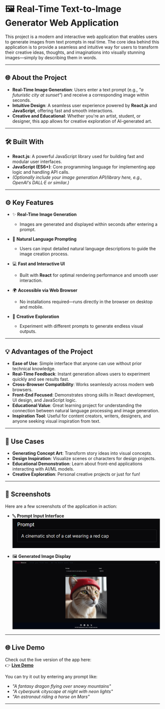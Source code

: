 # 🖼️ Real-Time Text-to-Image Generator Web Application

This project is a modern and interactive web application that enables users to generate images from text prompts in real time. The core idea behind this application is to provide a seamless and intuitive way for users to transform their creative ideas, thoughts, and imaginations into visually stunning images—simply by describing them in words.

---

## 🌐 About the Project

- **Real-Time Image Generation**: Users enter a text prompt (e.g., *"a futuristic city at sunset"*) and receive a corresponding image within seconds.
- **Intuitive Design**: A seamless user experience powered by **React.js** and **JavaScript**, offering fast and smooth interactions.
- **Creative and Educational**: Whether you're an artist, student, or designer, this app allows for creative exploration of AI-generated art.

---

## 🛠️ Built With

- **React.js**: A powerful JavaScript library used for building fast and modular user interfaces.
- **JavaScript (ES6+)**: Core programming language for implementing app logic and handling API calls.
- *(Optionally include your image generation API/library here, e.g., OpenAI's DALL·E or similar.)*

---

## ⚙️ Key Features

- ✨ **Real-Time Image Generation**  
  - Images are generated and displayed within seconds after entering a prompt.

- 📝 **Natural Language Prompting**  
  - Users can input detailed natural language descriptions to guide the image creation process.

- 💻 **Fast and Interactive UI**  
  - Built with **React** for optimal rendering performance and smooth user interaction.

- 🌍 **Accessible via Web Browser**  
  - No installations required—runs directly in the browser on desktop and mobile.

- 🔁 **Creative Exploration**  
  - Experiment with different prompts to generate endless visual outputs.

---

## 💡 Advantages of the Project

- **Ease of Use**: Simple interface that anyone can use without prior technical knowledge.
- **Real-Time Feedback**: Instant generation allows users to experiment quickly and see results fast.
- **Cross-Browser Compatibility**: Works seamlessly across modern web browsers.
- **Front-End Focused**: Demonstrates strong skills in React development, UI design, and JavaScript logic.
- **Educational Value**: Great learning project for understanding the connection between natural language processing and image generation.
- **Inspiration Tool**: Useful for content creators, writers, designers, and anyone seeking visual inspiration from text.

---

## 📌 Use Cases

- **Generating Concept Art**: Transform story ideas into visual concepts.
- **Design Inspiration**: Visualize scenes or characters for design projects.
- **Educational Demonstration**: Learn about front-end applications interacting with AI/ML models.
- **Creative Exploration**: Personal creative projects or just for fun!

---

## 📸 Screenshots

Here are a few screenshots of the application in action:

- 🔤 **Prompt Input Interface**  
  ![Prompt Input](./public/promt.png)

- 🖼️ **Generated Image Display**  
  ![Generated Image](./public/image.png)

---

## 🌐 Live Demo

Check out the live version of the app here:  
👉 [**Live Demo**](https://your-live-app-link.com)

You can try it out by entering any prompt like:
- *"A fantasy dragon flying over snowy mountains"*
- *"A cyberpunk cityscape at night with neon lights"*
- *"An astronaut riding a horse on Mars"*

---


